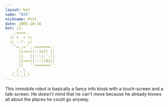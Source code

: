 ```yaml
---
layout: bot
name: "025"
nickname: Post
date: 2005-10-16
bot: |1-
   ..====..           
  // +  + \\          
  \\ --^- //          
   ''=,,='',.=======..
      ||===||::(o)| ||
      ||   ||:::|-'-||
      ||===||:::|l42||
      ||   ''=======''
    _/__\_            
   |_|__|_|           
---
```

This immobile robot is basically a fancy info kiosk with a touch-screen and a talk-screen.  He doesn't mind that he can't move because he already knows all about the places he could go anyway.
